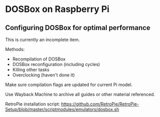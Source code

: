 # DOSBox on Raspberry Pi
## Configuring DOSBox for optimal performance

This is currently an incomplete item.

Methods:

* Recompilation of DOSBox
* DOSBox reconfiguration (including cycles)
* Killing other tasks
* Overclocking (haven't done it)

Make sure compilation flags are updated for current Pi model.

Use Wayback Machine to archive all guides or other material referenced.

RetroPie installation script: https://github.com/RetroPie/RetroPie-Setup/blob/master/scriptmodules/emulators/dosbox.sh
